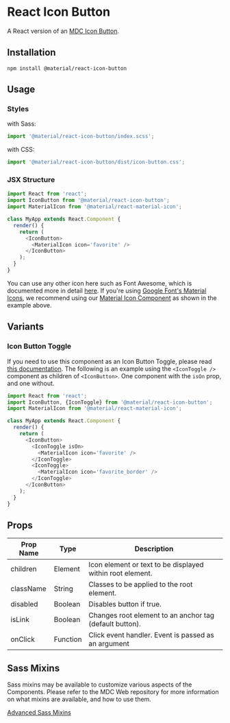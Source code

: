 # React Icon Button

A React version of an [MDC Icon Button](https://github.com/material-components/material-components-web/tree/master/packages/mdc-icon-button).

## Installation

```
npm install @material/react-icon-button
```

## Usage


### Styles

with Sass:
```js
import '@material/react-icon-button/index.scss';
```

with CSS:
```js
import '@material/react-icon-button/dist/icon-button.css';
```

### JSX Structure

```js
import React from 'react';
import IconButton from '@material/react-icon-button';
import MaterialIcon from '@material/react-material-icon';

class MyApp extends React.Component {
  render() {
    return (
      <IconButton>
        <MaterialIcon icon='favorite' />
      </IconButton>
    );
  }
}
```

You can use any other icon here such as Font Awesome, which is documented more in detail [here](https://github.com/material-components/material-components-web/tree/master/packages/mdc-icon-button#icon-button-toggle-with-font-awesome). If you're using [Google Font's Material Icons](https://material.io/tools/icons/?style=baseline), we recommend using our [Material Icon Component](../material-icon) as shown in the example above.

## Variants

### Icon Button Toggle

If you need to use this component as an Icon Button Toggle, please read [this documentation](https://github.com/material-components/material-components-web/blob/master/packages/mdc-icon-button/README.md#icon-button-toggle). The following is an example using the `<IconToggle />` component as children of `<IconButton>`. One component with the `isOn` prop, and one without.

```js
import React from 'react';
import IconButton, {IconToggle} from '@material/react-icon-button';
import MaterialIcon from '@material/react-material-icon';

class MyApp extends React.Component {
  render() {
    return (
      <IconButton>
        <IconToggle isOn>
          <MaterialIcon icon='favorite' />
        </IconToggle>
        <IconToggle>
          <MaterialIcon icon='favorite_border' />
        </IconToggle>
      </IconButton>      
    );
  }
}
```

## Props

Prop Name | Type | Description
--- | --- | ---
children | Element | Icon element or text to be displayed within root element.
className | String | Classes to be applied to the root element.
disabled | Boolean | Disables button if true.
isLink | Boolean | Changes root element to an anchor tag (default button).
onClick | Function | Click event handler. Event is passed as an argument

## Sass Mixins

Sass mixins may be available to customize various aspects of the Components. Please refer to the
MDC Web repository for more information on what mixins are available, and how to use them.

[Advanced Sass Mixins](https://github.com/material-components/material-components-web/blob/master/packages/mdc-icon-button/README.md#sass-mixins)
